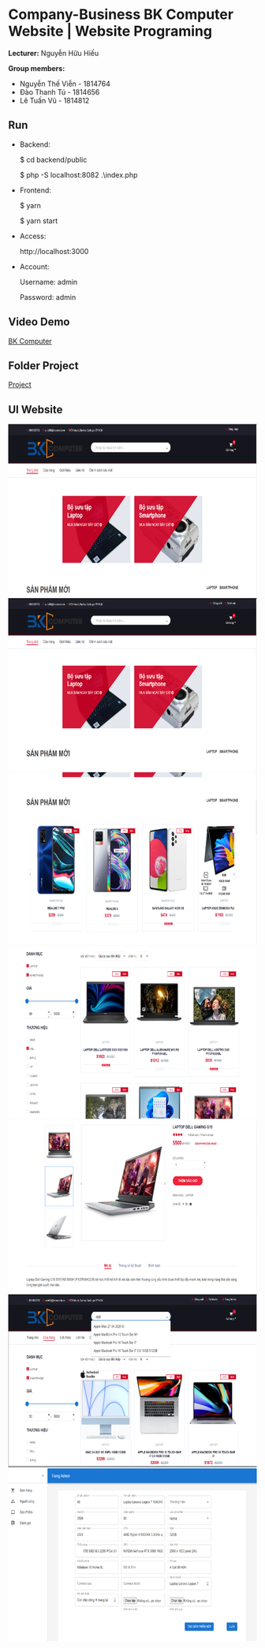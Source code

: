# Company-Business BK Computer Website | Website Programing
**Lecturer:** Nguyễn Hữu Hiếu

**Group members:**
- Nguyễn Thế Viễn - 1814764
- Đào Thanh Tú - 1814656
- Lê Tuấn Vũ - 1814812

## Run

- Backend:

    $ cd backend/public

    $ php -S localhost:8082 .\index.php
    
- Frontend:

    $ yarn

    $ yarn start

- Access:  
    
    http://localhost:3000 

- Account: 

    Username: admin

    Password: admin

## Video Demo

[BK Computer](https://drive.google.com/file/d/10__mHiAKx1HliOQTUv6J0joAty_fB40Z/view?usp=sharing)

## Folder Project

[Project](https://drive.google.com/drive/u/1/folders/0AMU8FMBPaNN5Uk9PVA)

## UI Website

<img src="screenshots/home.PNG" width="750" height="350">

<img src="screenshots/3.PNG" width="750" height="350">

<img src="screenshots/4.PNG" width="750" height="350">

<img src="screenshots/12.PNG" width="750" height="350">

<img src="screenshots/18.PNG" width="750" height="350">

<img src="screenshots/31.PNG" width="750" height="350">

<img src="screenshots/29.PNG" width="750" height="350">